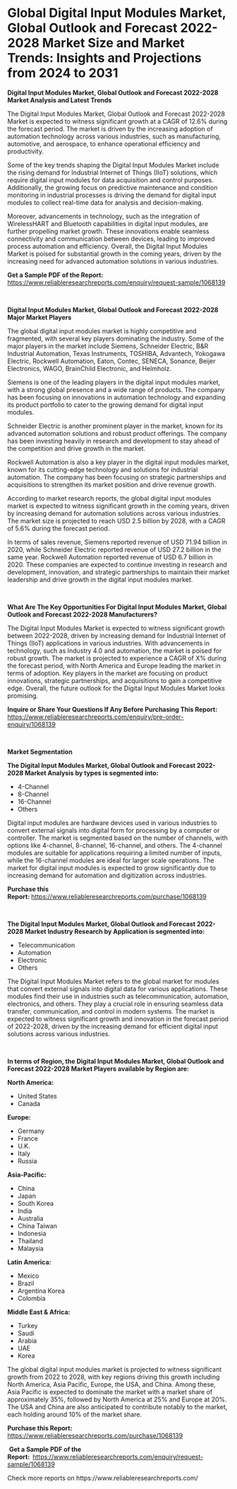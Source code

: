 <p><h1>Global Digital Input Modules Market, Global Outlook and Forecast 2022-2028 Market Size and Market Trends: Insights and Projections from 2024 to 2031</h1></p><p><strong>Digital Input Modules Market, Global Outlook and Forecast 2022-2028 Market Analysis and Latest Trends</strong></p>
<p><p>The Digital Input Modules Market, Global Outlook and Forecast 2022-2028 Market is expected to witness significant growth at a CAGR of 12.6% during the forecast period. The market is driven by the increasing adoption of automation technology across various industries, such as manufacturing, automotive, and aerospace, to enhance operational efficiency and productivity. </p><p>Some of the key trends shaping the Digital Input Modules Market include the rising demand for Industrial Internet of Things (IIoT) solutions, which require digital input modules for data acquisition and control purposes. Additionally, the growing focus on predictive maintenance and condition monitoring in industrial processes is driving the demand for digital input modules to collect real-time data for analysis and decision-making.</p><p>Moreover, advancements in technology, such as the integration of WirelessHART and Bluetooth capabilities in digital input modules, are further propelling market growth. These innovations enable seamless connectivity and communication between devices, leading to improved process automation and efficiency. Overall, the Digital Input Modules Market is poised for substantial growth in the coming years, driven by the increasing need for advanced automation solutions in various industries.</p></p>
<p><strong>Get a Sample PDF of the Report:&nbsp;</strong> <a href="https://www.reliableresearchreports.com/enquiry/request-sample/1068139">https://www.reliableresearchreports.com/enquiry/request-sample/1068139</a></p>
<p>&nbsp;</p>
<p><strong>Digital Input Modules Market, Global Outlook and Forecast 2022-2028 Major Market Players</strong></p>
<p><p>The global digital input modules market is highly competitive and fragmented, with several key players dominating the industry. Some of the major players in the market include Siemens, Schneider Electric, B&R Industrial Automation, Texas Instruments, TOSHIBA, Advantech, Yokogawa Electric, Rockwell Automation, Eaton, Contec, SENECA, Sonance, Beijer Electronics, WAGO, BrainChild Electronic, and Helmholz. </p><p>Siemens is one of the leading players in the digital input modules market, with a strong global presence and a wide range of products. The company has been focusing on innovations in automation technology and expanding its product portfolio to cater to the growing demand for digital input modules.</p><p>Schneider Electric is another prominent player in the market, known for its advanced automation solutions and robust product offerings. The company has been investing heavily in research and development to stay ahead of the competition and drive growth in the market.</p><p>Rockwell Automation is also a key player in the digital input modules market, known for its cutting-edge technology and solutions for industrial automation. The company has been focusing on strategic partnerships and acquisitions to strengthen its market position and drive revenue growth.</p><p>According to market research reports, the global digital input modules market is expected to witness significant growth in the coming years, driven by increasing demand for automation solutions across various industries. The market size is projected to reach USD 2.5 billion by 2028, with a CAGR of 5.6% during the forecast period.</p><p>In terms of sales revenue, Siemens reported revenue of USD 71.94 billion in 2020, while Schneider Electric reported revenue of USD 27.2 billion in the same year. Rockwell Automation reported revenue of USD 6.7 billion in 2020. These companies are expected to continue investing in research and development, innovation, and strategic partnerships to maintain their market leadership and drive growth in the digital input modules market.</p></p>
<p>&nbsp;</p>
<p><strong>What Are The Key Opportunities For Digital Input Modules Market, Global Outlook and Forecast 2022-2028 Manufacturers?</strong></p>
<p><p>The Digital Input Modules Market is expected to witness significant growth between 2022-2028, driven by increasing demand for Industrial Internet of Things (IIoT) applications in various industries. With advancements in technology, such as Industry 4.0 and automation, the market is poised for robust growth. The market is projected to experience a CAGR of X% during the forecast period, with North America and Europe leading the market in terms of adoption. Key players in the market are focusing on product innovations, strategic partnerships, and acquisitions to gain a competitive edge. Overall, the future outlook for the Digital Input Modules Market looks promising.</p></p>
<p><strong>Inquire or Share Your Questions If Any Before Purchasing This Report:</strong> <a href="https://www.reliableresearchreports.com/enquiry/pre-order-enquiry/1068139">https://www.reliableresearchreports.com/enquiry/pre-order-enquiry/1068139</a></p>
<p>&nbsp;</p>
<p><strong>Market Segmentation</strong></p>
<p><strong>The Digital Input Modules Market, Global Outlook and Forecast 2022-2028 Market Analysis by types is segmented into:</strong></p>
<p><ul><li>4-Channel</li><li>8-Channel</li><li>16-Channel</li><li>Others</li></ul></p>
<p><p>Digital input modules are hardware devices used in various industries to convert external signals into digital form for processing by a computer or controller. The market is segmented based on the number of channels, with options like 4-channel, 8-channel, 16-channel, and others. The 4-channel modules are suitable for applications requiring a limited number of inputs, while the 16-channel modules are ideal for larger scale operations. The market for digital input modules is expected to grow significantly due to increasing demand for automation and digitization across industries.</p></p>
<p><strong>Purchase this Report:&nbsp;</strong><a href="https://www.reliableresearchreports.com/purchase/1068139">https://www.reliableresearchreports.com/purchase/1068139</a></p>
<p>&nbsp;</p>
<p><strong>The Digital Input Modules Market, Global Outlook and Forecast 2022-2028 Market Industry Research by Application is segmented into:</strong></p>
<p><ul><li>Telecommunication</li><li>Automation</li><li>Electronic</li><li>Others</li></ul></p>
<p><p>The Digital Input Modules Market refers to the global market for modules that convert external signals into digital data for various applications. These modules find their use in industries such as telecommunication, automation, electronics, and others. They play a crucial role in ensuring seamless data transfer, communication, and control in modern systems. The market is expected to witness significant growth and innovation in the forecast period of 2022-2028, driven by the increasing demand for efficient digital input solutions across various industries.</p></p>
<p>&nbsp;</p>
<p><strong>In terms of Region, the Digital Input Modules Market, Global Outlook and Forecast 2022-2028 Market Players available by Region are:</strong></p>
<p>
    <p> <strong> North America: </strong>
        <ul>
            <li>United States</li>
            <li>Canada</li>
        </ul>
        </p> 
    <p> <strong> Europe: </strong>
        <ul>
            <li>Germany</li>
            <li>France</li>
            <li>U.K.</li>
            <li>Italy</li>
            <li>Russia</li>
        </ul>
        </p> 
    <p> <strong> Asia-Pacific: </strong>
        <ul>
            <li>China</li>
            <li>Japan</li>
            <li>South Korea</li>
            <li>India</li>
            <li>Australia</li>
            <li>China Taiwan</li>
            <li>Indonesia</li>
            <li>Thailand</li>
            <li>Malaysia</li>
        </ul>
        </p> 
    <p> <strong> Latin America: </strong>
        <ul>
            <li>Mexico</li>
            <li>Brazil</li>
            <li>Argentina Korea</li>
            <li>Colombia</li>
        </ul>
        </p> 
    <p> <strong> Middle East & Africa: </strong>
        <ul>
            <li>Turkey</li>
            <li>Saudi</li>
            <li>Arabia</li>
            <li>UAE</li>
            <li>Korea</li>
        </ul>
    </p>
    </p>
<p><p>The global digital input modules market is projected to witness significant growth from 2022 to 2028, with key regions driving this growth including North America, Asia Pacific, Europe, the USA, and China. Among these, Asia Pacific is expected to dominate the market with a market share of approximately 35%, followed by North America at 25% and Europe at 20%. The USA and China are also anticipated to contribute notably to the market, each holding around 10% of the market share.</p></p>
<p><strong>Purchase this Report: </strong><a href="https://www.reliableresearchreports.com/purchase/1068139">https://www.reliableresearchreports.com/purchase/1068139</a></p>
<p>&nbsp;<strong>Get a Sample PDF of the Report:&nbsp;&nbsp;</strong><a href="https://www.reliableresearchreports.com/enquiry/request-sample/1068139">https://www.reliableresearchreports.com/enquiry/request-sample/1068139</a></p>
<p><strong></strong></p>
<p>Check more reports on https://www.reliableresearchreports.com/</p>